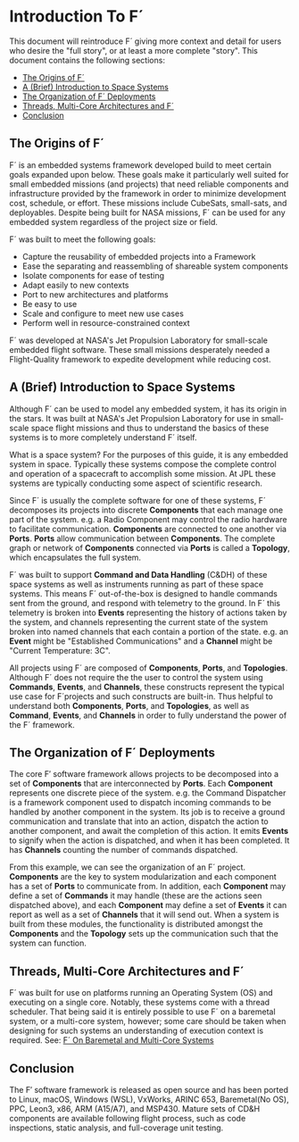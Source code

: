 # Introduction To F´

This document will reintroduce F´ giving more context and detail for users who desire the "full story", or at least a
more complete "story". This document contains the following sections:

- [The Origins of F´](#the-origins-of-f)
- [A (Brief) Introduction to Space Systems](#a-brief-introduction-to-space-systems)
- [The Organization of F´ Deployments](#the-organization-of-f-deployments)
- [Threads, Multi-Core Architectures and F´](#threads-multi-core-architectures-and-f)
- [Conclusion](#conclusion)


## The Origins of F´

F´ is an embedded systems framework developed build to meet certain goals expanded upon below.
These goals make it particularly well suited for small embedded missions (and projects) that need
reliable components and infrastructure provided by the framework in
order to minimize development cost, schedule, or effort. These missions
include CubeSats, small-sats, and deployables. Despite being built for NASA missions, F´ can be used for any
embedded system regardless of the project size or field.


F´ was built to meet the following goals:

  - Capture the reusability of embedded projects into a Framework
  - Ease the separating and reassembling of shareable system components
  - Isolate components for ease of testing
  - Adapt easily to new contexts
  - Port to new architectures and platforms
  - Be easy to use
  - Scale and configure to meet new use cases
  - Perform well in resource-constrained context

F´ was developed at NASA's Jet Propulsion Laboratory for small-scale embedded flight software. These small missions
desperately needed a Flight-Quality framework to expedite development while reducing cost.

## A (Brief) Introduction to Space Systems

Although F´ can be used to model any embedded system, it has its origin in the stars. It was built at NASA's Jet
Propulsion Laboratory for use in small-scale space flight missions and thus to understand the basics of these systems
is to more completely understand F´ itself.

What is a space system? For the purposes of this guide, it is any embedded system in space. Typically these systems
compose the complete control and operation of a spacecraft to accomplish some mission.  At JPL these systems are
typically conducting some aspect of scientific research.

Since F´ is usually the complete software for one of these systems, F´ decomposes its projects into discrete
**Components** that each manage one part of the system. e.g. a Radio Component may control the radio hardware to
facilitate communication. **Components** are connected to one another via **Ports**. **Ports** allow communication
between **Components**.  The complete graph or network of **Components** connected via **Ports** is called a
**Topology**, which encapsulates the full system.

F´ was built to support **Command and Data Handling** (C&DH) of these space systems as well as instruments running as
part of these space systems. This means F´ out-of-the-box is designed to handle commands sent from the ground, and
respond with telemetry to the ground. In F´ this telemetry is broken into **Events** representing the history of actions
taken by the system, and channels representing the current state of the system broken into named channels that each
contain a portion of the state. e.g. an **Event** might be "Established Communications" and a **Channel** might be
"Current Temperature: 3C".

All projects using F´ are composed of **Components**, **Ports**, and **Topologies**. Although F´ does not require the
the user to control the system using **Commands**, **Events**, and **Channels**, these constructs represent the typical
use case for F´projects and such constructs are built-in. Thus helpful to understand both **Components**, **Ports**, and
**Topologies**, as well as **Command**, **Events**, and **Channels** in order to fully understand the power of the F´
framework.

## The Organization of F´ Deployments

The core F′ software framework allows projects to be decomposed into a set of **Components** that are interconnected by
**Ports**. Each **Component** represents one discrete piece of the system. e.g. the Command Dispatcher is a framework
component used to dispatch incoming commands to be handled by another component in the system. Its job is to receive a
ground communication and translate that into an action, dispatch the action to another component, and await the
completion of this action. It emits **Events** to signify when the action is dispatched, and when it has been completed. It
has **Channels** counting the number of commands dispatched.

From this example, we can see the organization of an F´ project. **Components** are the key to system
modularization and each component has a set of **Ports** to communicate from. In addition, each **Component** may
define a set of **Commands** it may handle (these are the actions seen dispatched above), and each **Component** may
define a set of **Events** it can report as well as a set of **Channels** that it will send out. When a system is built
from these modules, the functionality is distributed amongst the **Components** and the **Topology** sets up the
communication such that the system can function.

## Threads, Multi-Core Architectures and F´

F´ was built for use on platforms running an Operating System (OS) and executing on a single core. Notably, these systems
come with a thread scheduler. That being said it is entirely possible to use F´ on a baremetal system, or a multi-core
system, however; some care should be taken when designing for such systems an understanding of execution context is
required.  See: [F´ On Baremetal and Multi-Core Systems](../framework/baremetal-multicore.md)

## Conclusion

The F′ software framework is released as open source and has been ported to Linux, macOS, Windows (WSL), VxWorks, ARINC
 653, Baremetal(No OS), PPC, Leon3, x86, ARM (A15/A7), and MSP430. Mature sets of CD&H components are available
following flight process, such as code inspections, static analysis, and full-coverage unit testing.
